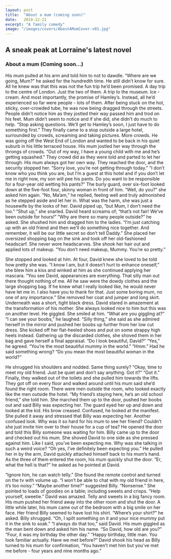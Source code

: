 ```yaml
---
layout: post
title:  "About a mum (coming soon)"
date:   2019-12-21
excerpt: "A family comedy"
image: "/images/covers/AboutAMumCover-v01.jpg"
---
```



## A sneak peak at Lorraine's latest novel

### About a mum (Coming soon...)

His mum pulled at his arm and told him to not to dawdle. “Where are we going, Mum?” he asked for the hundredth time. He still didn’t know for sure. All he knew was that this was not the fun trip he’d been promised. A day trip to the centre of London. Just the two of them. A trip to the museum. Ice -cream. And most importantly, the promise of Hamley’s. Instead, all he’d experienced so far were people - lots of them. After being stuck on the hot, sticky, over-crowded tube, he was now being dragged through the streets. People didn’t notice him as they jostled their way passed him and trod on his feet. Mum didn’t seem to notice and if she did, she didn’t do much to help.
“Stop asking questions. We’ll get to Hamley’s soon, I just have to do something first.”
They finally came to a stop outside a large hotel, surrounded by crowds, screaming and taking pictures. More crowds. He was going off the West End of London and wanted to be back in his quiet suburb in his little terraced house.
His mum jostled her way through the throngs of crowds.
“Out of my way, I have a young child with me and he’s getting squashed.”
 They crowd did as they were told and parted to let her through. His mum always got her own way. They reached the door, and the security stopped her.
“Sorry love, you’re not getting through today.”
“I don’t know who you think you are, but I’m a guest at this hotel and if you don’t let me in right now, my son will pee his pants. Do you want to be responsible for a four-year old wetting his pants?”
The burly guard, over six-foot looked down at the five-foot four, skinny woman in front of him.
“Well, do you?” she asked him again.
“No, Ma’am,” he replied, feeling well and truly admonished as he stepped aside and let her in.
What was the harm, she was just a housewife by the looks of her.
David piped up, “but Mum, I don’t need the loo.”
“Shut up,” she snarled.
David heard screams of; “that’s not fair! We’ve been outside for hours!”
“Why are there so many people outside?” he asked.
She shushed him and dragged him to the ladies.
“I’m just catching up with an old friend and then we’ll do something nice together. And remember, it will be our little secret so don’t tell Daddy.”
She placed her oversized shopping bag on the sink and took off her old-fashioned headscarf. She never wore headscarves. She shook her hair out and applied lots of makeup.
“You don’t need makeup, Mummy. You’re so pretty.”

 She stopped and looked at him. At four, David knew she loved to be told how pretty she was.
“I know I am, but it doesn’t hurt to enhance oneself,” she blew him a kiss and winked at him as she continued applying her mascara.
“You see David, appearances are everything. That silly man out there thought nothing of me. All he saw were the dowdy clothes and the large shopping bag. If he knew what I really looked like, he would never have let me in. I also have you to thank for that. Just some boring mum, no one of any importance.”
She removed her coat and jumper and long skirt. Underneath was a short, tight black dress. David stared in amazement at the transformation of his mother. She always looked nice to him but this was on another level. He giggled. She smiled at him.
“What are you giggling at?”
“I can see your boobs,” he laughed.
“Silly thing,” she said as she admired herself in the mirror and pushed her boobs up further from her low cut dress. She kicked off her flat-heeled shoes and put on some strappy high heels instead. Gathering up the discarded clothes, she shoved them in her bag and gave herself a final appraisal.
“Do I look beautiful, David?”
“Yes,” he agreed. “You’re the most beautiful mummy in the world.”
“Hmm.”
Had he said something wrong?
“Do you mean the most beautiful woman in the world?”

 He shrugged his shoulders and nodded. Same thing surely? “Okay, time to meet my old friend. Just be quiet and don’t say anything. Got it?”
“Got it.”
Finally, they walked out of the toilets and she pulled him towards the lifts. They got off on every floor and walked around until his mum said she’d found the right room. There were men outside the room, who looked exactly like the men outside the hotel.
“My friend’s staying here, he’s an old school friend,” she told him.
She marched them up to the door, pushed her boobs out and said Billy was expecting her.
The guard eyed her up and down and looked at the kid. His brow creased. Confused, he looked at the manifest. She pulled it away and stressed that Billy ​was​ expecting her. Another confused look. Why was it so hard for his mum to see her friend? Couldn’t she just invite him over to their house for a cup of tea?
He opened the door and told this Billy someone was waiting for him. Billy came up to the door and checked out his mum. She shoved David to one side as she pressed against him. Like I said, you’ve been expecting me. Why was she talking in such a weird voice?
“Oh yes, I’ve definitely been expecting you.”
He pulled her in by the arm, David quickly attached himself back to his mum’s hand. As the three of them entered the room, his mum quickly shut the door.
“Er, what the hell is that?” he asked as he pointed at David.

“Ignore him, he can watch telly.”
She found the remote control and turned on the tv with volume up.
“I won’t be able to chat with my old friend in here, it’s too noisy.”
“Maybe another time?” suggested Billy.
“Nonsense.”
She pointed to loads of goodies on a table; including sweets and crisps.
“Help yourself, sweetie.”
David was amazed. Telly and sweets in a big fancy room. His mum pushed her friend away into the other room and shut the door.
A little while later, his mum came out of the bedroom with a big smile on her face. Her friend Billy seemed to have lost his shirt.
“Where’s your shirt?” he asked.
Billy shrugged.
“Oh, I spilt something on it and your nice mummy put it in the sink to soak.”
“I always do that too,” said David.
His mum giggled as the man bent down and asked him his name. “So David, how old are you?”
“Four, it was my birthday the other day.”
“Happy birthday, little man. You look familiar actually. Have we met before?”
David shook his head as Billy turned to his mum for confirmation,
“You haven’t met him but you’ve met me before - four years and nine months ago.”
